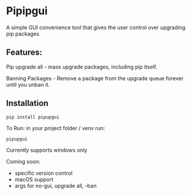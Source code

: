 # Pipipgui
A simple GUI convenience tool that gives the user control over upgrading pip packages.
## Features:
Pip upgrade all - mass upgrade packages, including pip itself.

Banning Packages - Remove a package from the upgrade queue forever until you unban it.

## Installation
```
pip install pipupgui
```

To Run:
in your project folder / venv run:
```
pipupgui
```


Currently supports windows only

Coming soon:
- specific version control
- macOS support
- args for no-gui, upgrade all, -ban <package>
